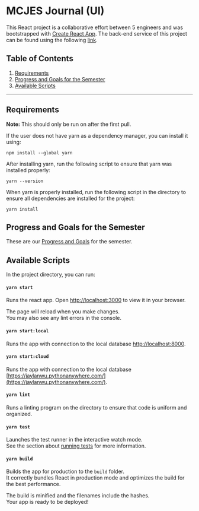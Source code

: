 # MCJES Journal (UI)

This React project is a collaborative effort between 5 engineers and was bootstrapped with [Create React App](https://github.com/facebook/create-react-app). The back-end service of this project can be found using the following [link](https://github.com/jaylan-wu/mcjes-swe-service).

## Table of Contents

1. [Requirements](#requirements)  
2. [Progress and Goals for the Semester](#progress-and-goals-for-the-semester)  
3. [Available Scripts](#available-scripts)  

---

## Requirements

**Note:** This should only be run on after the first pull.

If the user does not have yarn as a dependency manager, you can install it using:

`npm install --global yarn`

After installing yarn, run the following script to ensure that yarn was installed properly:

`yarn --version`

When yarn is properly installed, run the following script in the directory to ensure all dependencies are installed for the project:

`yarn install`

## Progress and Goals for the Semester

These are our [Progress and Goals](ProgressAndGoals.md) for the semester.

## Available Scripts

In the project directory, you can run:

#### `yarn start`

Runs the react app. Open [http://localhost:3000](http://localhost:3000) to view it in your browser.

The page will reload when you make changes.  
You may also see any lint errors in the console.

#### `yarn start:local`

Runs the app with connection to the local database [http://localhost:8000](http://localhost:8000).

#### `yarn start:cloud`

Runs the app with connection to the local database [https://jaylanwu.pythonanywhere.com/](https://jaylanwu.pythonanywhere.com/).

#### `yarn lint`

Runs a linting program on the directory to ensure that code is uniform and organized.

#### `yarn test`

Launches the test runner in the interactive watch mode.  
See the section about [running tests](https://facebook.github.io/create-react-app/docs/running-tests) for more information.

#### `yarn build`

Builds the app for production to the `build` folder.  
It correctly bundles React in production mode and optimizes the build for the best performance.

The build is minified and the filenames include the hashes.  
Your app is ready to be deployed!
